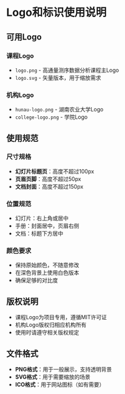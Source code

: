 # Logo和标识使用说明

## 可用Logo

### 课程Logo
- `logo.png` - 高通量测序数据分析课程主Logo
- `logo.svg` - 矢量版本，用于缩放需求

### 机构Logo
- `hunau-logo.png` - 湖南农业大学Logo
- `college-logo.png` - 学院Logo

## 使用规范

### 尺寸规格
- **幻灯片标题页**：高度不超过100px
- **页眉页脚**：高度不超过50px
- **文档封面**：高度不超过150px

### 位置规范
- 幻灯片：右上角或居中
- 手册：封面居中，页眉右侧
- 文档：标题下方居中

### 颜色要求
- 保持原始颜色，不随意修改
- 在深色背景上使用白色版本
- 确保足够的对比度

## 版权说明

- 课程Logo为项目专用，遵循MIT许可证
- 机构Logo版权归相应机构所有
- 使用时请遵守相关版权规定

## 文件格式

- **PNG格式**：用于一般展示，支持透明背景
- **SVG格式**：用于需要缩放的场景
- **ICO格式**：用于网站图标（如有需要）